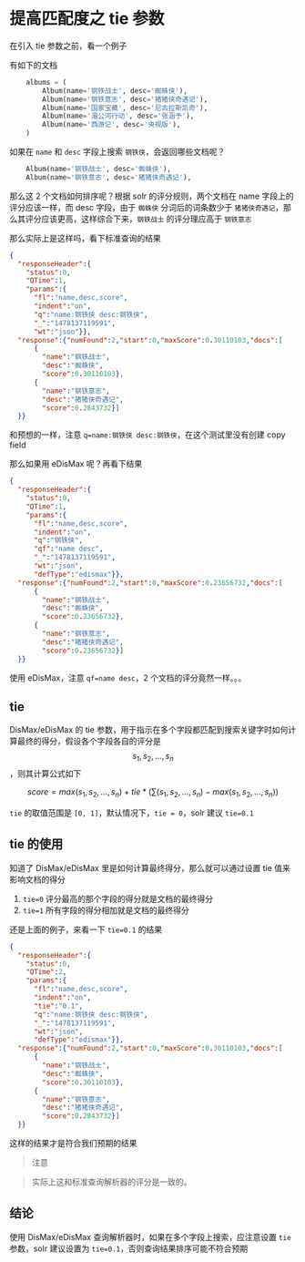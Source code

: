 # 提高匹配度之 tie 参数

在引入 tie 参数之前，看一个例子

有如下的文档

```python
    albums = (
        Album(name='钢铁战士', desc='蜘蛛侠'),
        Album(name='钢铁意志', desc='猪猪侠奇遇记'),
        Album(name='国家宝藏', desc='尼古拉斯凯奇'),
        Album(name='湄公河行动', desc='张涵予'),
        Album(name='西游记', desc='央视版'),
    )
```

如果在 `name` 和 `desc` 字段上搜索 `钢铁侠`，会返回哪些文档呢？

```python
    Album(name='钢铁战士', desc='蜘蛛侠'),
    Album(name='钢铁意志', desc='猪猪侠奇遇记'),
```

那么这 2 个文档如何排序呢？根据 solr 的评分规则，两个文档在 name 字段上的评分应该一样，而 desc 字段，由于 `蜘蛛侠` 分词后的词条数少于 `猪猪侠奇遇记`，那么其评分应该更高，这样综合下来，`钢铁战士` 的评分理应高于 `钢铁意志`

那么实际上是这样吗，看下标准查询的结果

```json
{
  "responseHeader":{
    "status":0,
    "QTime":1,
    "params":{
      "fl":"name,desc,score",
      "indent":"on",
      "q":"name:钢铁侠 desc:钢铁侠",
      "_":"1478137119591",
      "wt":"json"}},
  "response":{"numFound":2,"start":0,"maxScore":0.30110103,"docs":[
      {
        "name":"钢铁战士",
        "desc":"蜘蛛侠",
        "score":0.30110103},
      {
        "name":"钢铁意志",
        "desc":"猪猪侠奇遇记",
        "score":0.2843732}]
  }}
```

和预想的一样，注意 `q=name:钢铁侠 desc:钢铁侠`，在这个测试里没有创建 copy field

那么如果用 eDisMax 呢？再看下结果

```json
{
  "responseHeader":{
    "status":0,
    "QTime":1,
    "params":{
      "fl":"name,desc,score",
      "indent":"on",
      "q":"钢铁侠",
      "qf":"name desc",
      "_":"1478137119591",
      "wt":"json",
      "defType":"edismax"}},
  "response":{"numFound":2,"start":0,"maxScore":0.23656732,"docs":[
      {
        "name":"钢铁战士",
        "desc":"蜘蛛侠",
        "score":0.23656732},
      {
        "name":"钢铁意志",
        "desc":"猪猪侠奇遇记",
        "score":0.23656732}]
  }}
```

使用 eDisMax，注意 `qf=name desc`，2 个文档的评分竟然一样。。。

## tie

DisMax/eDisMax 的 tie 参数，用于指示在多个字段都匹配到搜索关键字时如何计算最终的得分，假设各个字段各自的评分是 $$s_1,s_2,\ldots,s_n$$，则其计算公式如下

$$
score = max(s_1, s_2, \ldots , s_n) + tie * (\sum(s_1, s_2, \ldots , s_n) - max(s_1, s_2, \ldots , s_n))
$$

`tie` 的取值范围是 `[0, 1]`，默认情况下，`tie = 0`，solr 建议 `tie=0.1`

## tie 的使用

知道了 DisMax/eDisMax 里是如何计算最终得分，那么就可以通过设置 tie 值来影响文档的得分

1. `tie=0` 评分最高的那个字段的得分就是文档的最终得分
2. `tie=1` 所有字段的得分相加就是文档的最终得分

还是上面的例子，来看一下 `tie=0.1` 的结果

```json
{
  "responseHeader":{
    "status":0,
    "QTime":2,
    "params":{
      "fl":"name,desc,score",
      "indent":"on",
      "tie":"0.1",
      "q":"name:钢铁侠 desc:钢铁侠",
      "_":"1478137119591",
      "wt":"json",
      "defType":"edismax"}},
  "response":{"numFound":2,"start":0,"maxScore":0.30110103,"docs":[
      {
        "name":"钢铁战士",
        "desc":"蜘蛛侠",
        "score":0.30110103},
      {
        "name":"钢铁意志",
        "desc":"猪猪侠奇遇记",
        "score":0.2843732}]
  }}
```

这样的结果才是符合我们预期的结果

> 注意

> 实际上这和标准查询解析器的评分是一致的。

## 结论

使用 DisMax/eDisMax 查询解析器时，如果在多个字段上搜索，应注意设置 `tie` 参数，solr 建议设置为 `tie=0.1`，否则查询结果排序可能不符合预期